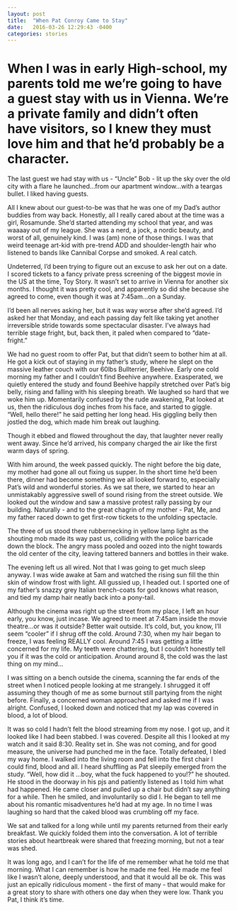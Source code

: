 ```yaml
---
layout: post
title:  "When Pat Conroy Came to Stay"
date:   2016-03-26 12:29:43 -0400
categories: stories
---
```


# When I was in early High-school, my parents told me we’re going to have a guest stay with us in Vienna. We’re a private family and didn’t often have visitors, so I knew they must love him and that he’d probably be a character.

The last guest we had stay with us - “Uncle” Bob - lit up the sky over the old city with a flare he launched…from our apartment window…with a teargas bullet. I liked having guests.

All I knew about our guest-to-be was that he was one of my Dad’s author buddies from way back. Honestly, all I really cared about at the time was a girl, Rosamunde. She’d started attending my school that year, and was waaaay out of my league. She was a nerd, a jock, a nordic beauty, and worst of all, genuinely kind. I was (am) none of those things. I was that weird teenage art-kid with pre-trend ADD and shoulder-length hair who listened to bands like Cannibal Corpse and smoked. A real catch.

Undeterred, I’d been trying to figure out an excuse to ask her out on a date. I scored tickets to a fancy private press screening of the biggest movie in the US at the time, Toy Story. It wasn’t set to arrive in Vienna for another six months. I thought it was pretty cool, and apparently so did she because she agreed to come, even though it was at 7:45am…on a Sunday.

I’d been all nerves asking her, but it was way worse after she’d agreed. I’d asked her that Monday, and each passing day felt like taking yet another irreversible stride towards some spectacular disaster. I’ve always had terrible stage fright, but, back then, it paled when compared to “date-fright.”

We had no guest room to offer Pat, but that didn’t seem to bother him at all. He got a kick out of staying in my father’s study, where he slept on the massive leather couch with our 60lbs Bullterrier, Beehive.
Early one cold morning my father and I couldn’t find Beehive anywhere. Exasperated, we quietly entered the study and found Beehive happily stretched over Pat’s big belly, rising and falling with his sleeping breath. We laughed so hard that we woke him up. Momentarily confused by the rude awakening, Pat looked at us, then the ridiculous dog inches from his face, and started to giggle. “Well, hello there!” he said petting her long head. His giggling belly then jostled the dog, which made him break out laughing.

Though it ebbed and flowed throughout the day, that laughter never really went away. Since he’d arrived, his company charged the air like the first warm days of spring.

With him around, the week passed quickly. The night before the big date, my mother had gone all out fixing us supper. In the short time he’d been there, dinner had become something we all looked forward to, especially Pat’s wild and wonderful stories. As we sat there, we started to hear an unmistakably aggressive swell of sound rising from the street outside. We looked out the window and saw a massive protest rally passing by our building. Naturally - and to the great chagrin of my mother - Pat, Me, and my father raced down to get first-row tickets to the unfolding spectacle.

The three of us stood there rubbernecking in yellow lamp light as the shouting mob made its way past us, colliding with the police barricade down the block. The angry mass pooled and oozed into the night towards the old center of the city, leaving tattered banners and bottles in their wake.

The evening left us all wired. Not that I was going to get much sleep anyway. I was wide awake at 5am and watched the rising sun fill the thin skin of window frost with light. All gussied up, I headed out. I sported one of my father’s snazzy grey Italian trench-coats for god knows what reason, and tied my damp hair neatly back into a pony-tail.

Although the cinema was right up the street from my place, I left an hour early, you know, just incase. We agreed to meet at 7:45am inside the movie theatre…or was it outside? Better wait outside. It’s cold, but, you know, I’ll seem “cooler” if I shrug off the cold. Around 7:30, when my hair began to freeze, I was feeling REALLY cool. Around 7:45 I was getting a little concerned for my life. My teeth were chattering, but I couldn’t honestly tell you if it was the cold or anticipation. Around around 8, the cold was the last thing on my mind…

I was sitting on a bench outside the cinema, scanning the far ends of the street when I noticed people looking at me strangely. I shrugged it off assuming they though of me as some burnout still partying from the night before. Finally, a concerned woman approached and asked me if I was alright. Confused, I looked down and noticed that my lap was covered in blood, a lot of blood.

It was so cold I hadn’t felt the blood streaming from my nose. I got up, and it looked like I had been stabbed. I was covered. Despite all this I looked at my watch and it said 8:30. Reality set in. She was not coming, and for good measure, the universe had punched me in the face. Totally defeated, I bled my way home.
I walked into the living room and fell into the first chair I could find, blood and all. I heard shuffling as Pat sleepily emerged from the study. “Well, how did it …boy, what the fuck happened to you!?” he shouted.
He stood in the doorway in his pjs and patiently listened as I told him what had happened. He came closer and pulled up a chair but didn’t say anything for a while. Then he smiled, and involuntarily so did I. He began to tell me about his romantic misadventures he’d had at my age. In no time I was laughing so hard that the caked blood was crumbling off my face.

We sat and talked for a long while until my parents returned from their early breakfast. We quickly folded them into the conversation. A lot of terrible stories about heartbreak were shared that freezing morning, but not a tear was shed.

It was long ago, and I can’t for the life of me remember what he told me that morning. What I can remember is how he made me feel. He made me feel like I wasn’t alone, deeply understood, and that it would all be ok. This was just an epically ridiculous moment - the first of many - that would make for a great story to share with others one day when they were low. Thank you Pat, I think it’s time.
